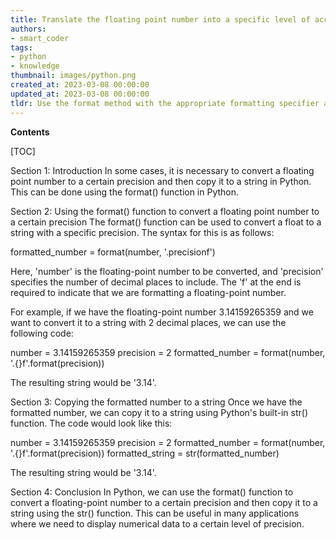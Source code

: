 ```yaml
---
title: Translate the floating point number into a specific level of accuracy before transferring it to a string format
authors:
- smart_coder
tags:
- python
- knowledge
thumbnail: images/python.png
created_at: 2023-03-08 00:00:00
updated_at: 2023-03-08 00:00:00
tldr: Use the format method with the appropriate formatting specifier and pass the result to the str function to convert the float to a string with the specified precision.
---
```


**Contents**

[TOC]

Section 1: Introduction 
In some cases, it is necessary to convert a floating point number to a certain precision and then copy it to a string in Python. This can be done using the format() function in Python.

Section 2: Using the format() function to convert a floating point number to a certain precision
The format() function can be used to convert a float to a string with a specific precision. The syntax for this is as follows:

formatted_number = format(number, '.precisionf')

Here, 'number' is the floating-point number to be converted, and 'precision' specifies the number of decimal places to include. The 'f' at the end is required to indicate that we are formatting a floating-point number.

For example, if we have the floating-point number 3.14159265359 and we want to convert it to a string with 2 decimal places, we can use the following code:

number = 3.14159265359
precision = 2
formatted_number = format(number, '.{}f'.format(precision))

The resulting string would be '3.14'.

Section 3: Copying the formatted number to a string
Once we have the formatted number, we can copy it to a string using Python's built-in str() function. The code would look like this:

number = 3.14159265359
precision = 2
formatted_number = format(number, '.{}f'.format(precision))
formatted_string = str(formatted_number)

The resulting string would be '3.14'.

Section 4: Conclusion
In Python, we can use the format() function to convert a floating-point number to a certain precision and then copy it to a string using the str() function. This can be useful in many applications where we need to display numerical data to a certain level of precision.
